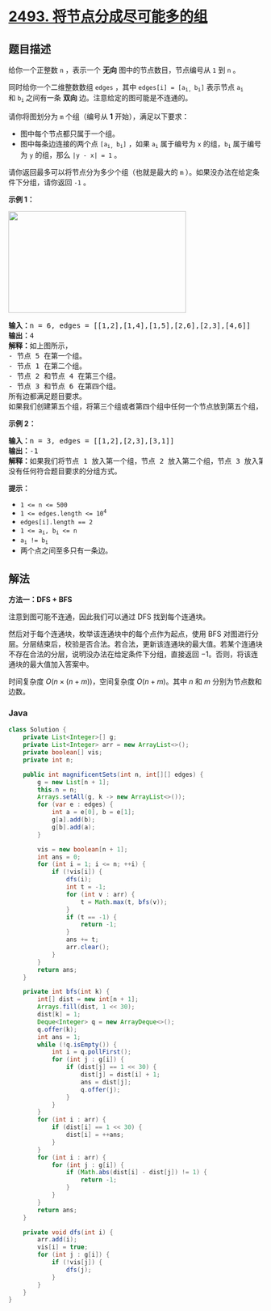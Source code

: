 # [2493. 将节点分成尽可能多的组](https://leetcode.cn/problems/divide-nodes-into-the-maximum-number-of-groups)

## 题目描述

<p>给你一个正整数&nbsp;<code>n</code>&nbsp;，表示一个 <strong>无向</strong>&nbsp;图中的节点数目，节点编号从&nbsp;<code>1</code>&nbsp;到&nbsp;<code>n</code>&nbsp;。</p>

<p>同时给你一个二维整数数组&nbsp;<code>edges</code>&nbsp;，其中&nbsp;<code>edges[i] = [a<sub>i, </sub>b<sub>i</sub>]</code>&nbsp;表示节点&nbsp;<code>a<sub>i</sub></code> 和&nbsp;<code>b<sub>i</sub></code><sub>&nbsp;</sub>之间有一条&nbsp;<strong>双向</strong>&nbsp;边。注意给定的图可能是不连通的。</p>

<p>请你将图划分为&nbsp;<code>m</code>&nbsp;个组（编号从 <strong>1</strong>&nbsp;开始），满足以下要求：</p>

<ul>
	<li>图中每个节点都只属于一个组。</li>
	<li>图中每条边连接的两个点&nbsp;<code>[a<sub>i, </sub>b<sub>i</sub>]</code>&nbsp;，如果&nbsp;<code>a<sub>i</sub></code>&nbsp;属于编号为&nbsp;<code>x</code>&nbsp;的组，<code>b<sub>i</sub></code>&nbsp;属于编号为&nbsp;<code>y</code>&nbsp;的组，那么&nbsp;<code>|y - x| = 1</code>&nbsp;。</li>
</ul>

<p>请你返回最多可以将节点分为多少个组（也就是最大的<em>&nbsp;</em><code>m</code>&nbsp;）。如果没办法在给定条件下分组，请你返回&nbsp;<code>-1</code>&nbsp;。</p>

<p><strong>示例 1：</strong></p>

<p><img alt="" src="https://fastly.jsdelivr.net/gh/doocs/leetcode@main/solution/2400-2499/2493.Divide%20Nodes%20Into%20the%20Maximum%20Number%20of%20Groups/images/example1.png" style="width: 352px; height: 201px;"></p>

<pre><b>输入：</b>n = 6, edges = [[1,2],[1,4],[1,5],[2,6],[2,3],[4,6]]
<b>输出：</b>4
<b>解释：</b>如上图所示，
- 节点 5 在第一个组。
- 节点 1 在第二个组。
- 节点 2 和节点 4 在第三个组。
- 节点 3 和节点 6 在第四个组。
所有边都满足题目要求。
如果我们创建第五个组，将第三个组或者第四个组中任何一个节点放到第五个组，至少有一条边连接的两个节点所属的组编号不符合题目要求。
</pre>

<p><strong>示例 2：</strong></p>

<pre><b>输入：</b>n = 3, edges = [[1,2],[2,3],[3,1]]
<b>输出：</b>-1
<b>解释：</b>如果我们将节点 1 放入第一个组，节点 2 放入第二个组，节点 3 放入第三个组，前两条边满足题目要求，但第三条边不满足题目要求。
没有任何符合题目要求的分组方式。
</pre>

<p><strong>提示：</strong></p>

<ul>
	<li><code>1 &lt;= n &lt;= 500</code></li>
	<li><code>1 &lt;= edges.length &lt;= 10<sup>4</sup></code></li>
	<li><code>edges[i].length == 2</code></li>
	<li><code>1 &lt;= a<sub>i</sub>, b<sub>i</sub> &lt;= n</code></li>
	<li><code>a<sub>i</sub> != b<sub>i</sub></code></li>
	<li>两个点之间至多只有一条边。</li>
</ul>

## 解法

**方法一：DFS + BFS**

注意到图可能不连通，因此我们可以通过 DFS 找到每个连通块。

然后对于每个连通块，枚举该连通块中的每个点作为起点，使用 BFS 对图进行分层。分层结束后，校验是否合法。若合法，更新该连通块的最大值。若某个连通块不存在合法的分层，说明没办法在给定条件下分组，直接返回 $-1$。否则，将该连通块的最大值加入答案中。

时间复杂度 $O(n \times (n + m))$，空间复杂度 $O(n + m)$。其中 $n$ 和 $m$ 分别为节点数和边数。

### **Java**

```java
class Solution {
    private List<Integer>[] g;
    private List<Integer> arr = new ArrayList<>();
    private boolean[] vis;
    private int n;

    public int magnificentSets(int n, int[][] edges) {
        g = new List[n + 1];
        this.n = n;
        Arrays.setAll(g, k -> new ArrayList<>());
        for (var e : edges) {
            int a = e[0], b = e[1];
            g[a].add(b);
            g[b].add(a);
        }

        vis = new boolean[n + 1];
        int ans = 0;
        for (int i = 1; i <= n; ++i) {
            if (!vis[i]) {
                dfs(i);
                int t = -1;
                for (int v : arr) {
                    t = Math.max(t, bfs(v));
                }
                if (t == -1) {
                    return -1;
                }
                ans += t;
                arr.clear();
            }
        }
        return ans;
    }

    private int bfs(int k) {
        int[] dist = new int[n + 1];
        Arrays.fill(dist, 1 << 30);
        dist[k] = 1;
        Deque<Integer> q = new ArrayDeque<>();
        q.offer(k);
        int ans = 1;
        while (!q.isEmpty()) {
            int i = q.pollFirst();
            for (int j : g[i]) {
                if (dist[j] == 1 << 30) {
                    dist[j] = dist[i] + 1;
                    ans = dist[j];
                    q.offer(j);
                }
            }
        }
        for (int i : arr) {
            if (dist[i] == 1 << 30) {
                dist[i] = ++ans;
            }
        }
        for (int i : arr) {
            for (int j : g[i]) {
                if (Math.abs(dist[i] - dist[j]) != 1) {
                    return -1;
                }
            }
        }
        return ans;
    }

    private void dfs(int i) {
        arr.add(i);
        vis[i] = true;
        for (int j : g[i]) {
            if (!vis[j]) {
                dfs(j);
            }
        }
    }
}
```
